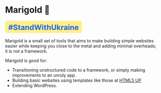 # Marigold :blossom:

[![Stand With Ukraine](https://raw.githubusercontent.com/vshymanskyy/StandWithUkraine/main/badges/StandWithUkraine.svg)](https://stand-with-ukraine.pp.ua)

Marigold is a small set of tools that aims to make building simple websites easier while keeping you close to the metal and adding minimal overheads; it is not a framework.

Marigold is good for:
* Transitioning unstructured code to a framework, or simply making improvements to an unruly app.
* Building basic websites using templates like those at [HTML5 UP](https://html5up.net/).
* Extending WordPress.
